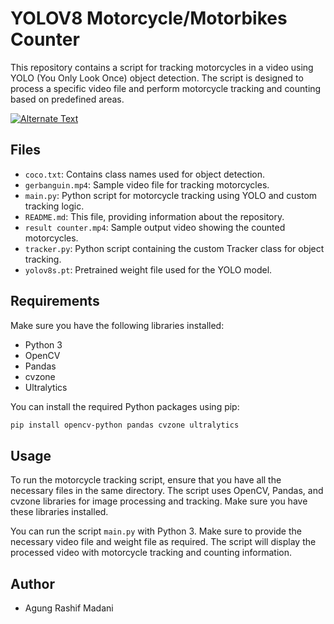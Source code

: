 # YOLOV8 Motorcycle/Motorbikes Counter

This repository contains a script for tracking motorcycles in a video using YOLO (You Only Look Once) object detection. The script is designed to process a specific video file and perform motorcycle tracking and counting based on predefined areas.

[![Alternate Text](https://img.youtube.com/vi/ZurcLMpIoqI/0.jpg)](https://www.youtube.com/watch?v=ZurcLMpIoqI)

## Files

- `coco.txt`: Contains class names used for object detection.
- `gerbanguin.mp4`: Sample video file for tracking motorcycles.
- `main.py`: Python script for motorcycle tracking using YOLO and custom tracking logic.
- `README.md`: This file, providing information about the repository.
- `result counter.mp4`: Sample output video showing the counted motorcycles.
- `tracker.py`: Python script containing the custom Tracker class for object tracking.
- `yolov8s.pt`: Pretrained weight file used for the YOLO model.

## Requirements

Make sure you have the following libraries installed:

- Python 3
- OpenCV
- Pandas
- cvzone
- Ultralytics

You can install the required Python packages using pip:

```BASH
pip install opencv-python pandas cvzone ultralytics
```
## Usage

To run the motorcycle tracking script, ensure that you have all the necessary files in the same directory. The script uses OpenCV, Pandas, and cvzone libraries for image processing and tracking. Make sure you have these libraries installed.

You can run the script `main.py` with Python 3. Make sure to provide the necessary video file and weight file as required. The script will display the processed video with motorcycle tracking and counting information.

## Author

- Agung Rashif Madani
